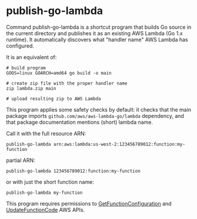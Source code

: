 # publish-go-lambda

Command publish-go-lambda is a shortcut program that builds Go source in the
current directory and publishes it as an existing AWS Lambda (Go 1.x runtime).
It automatically discovers what "handler name" AWS Lambda has configured.

It is an equivalent of:

    # build program
    GOOS=linux GOARCH=amd64 go build -o main

    # create zip file with the proper handler name
    zip lambda.zip main
    
    # upload resulting zip to AWS Lambda

This program applies some safety checks by default: it checks that the main
package imports `github.com/aws/aws-lambda-go/lambda` dependency, and that
package documentation mentions (short) lambda name.

Call it with the full resource ARN:

    publish-go-lambda arn:aws:lambda:us-west-2:123456789012:function:my-function

partial ARN:

    publish-go-lambda 123456789012:function:my-function

or with just the short function name:

    publish-go-lambda my-function

This program requires permissions to [GetFunctionConfiguration] and
[UpdateFunctionCode] AWS APIs.

[GetFunctionConfiguration]: https://docs.aws.amazon.com/lambda/latest/dg/API_GetFunctionConfiguration.html
[UpdateFunctionCode]: https://docs.aws.amazon.com/lambda/latest/dg/API_UpdateFunctionCode.html
